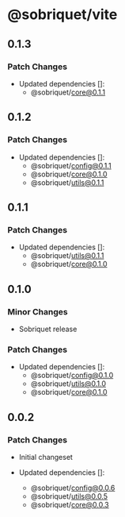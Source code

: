 # @sobriquet/vite

## 0.1.3

### Patch Changes

- Updated dependencies []:
  - @sobriquet/core@0.1.1

## 0.1.2

### Patch Changes

- Updated dependencies []:
  - @sobriquet/config@0.1.1
  - @sobriquet/core@0.1.0
  - @sobriquet/utils@0.1.1

## 0.1.1

### Patch Changes

- Updated dependencies []:
  - @sobriquet/utils@0.1.1
  - @sobriquet/core@0.1.0

## 0.1.0

### Minor Changes

- Sobriquet release

### Patch Changes

- Updated dependencies []:
  - @sobriquet/config@0.1.0
  - @sobriquet/utils@0.1.0
  - @sobriquet/core@0.1.0

## 0.0.2

### Patch Changes

- Initial changeset

- Updated dependencies []:
  - @sobriquet/config@0.0.6
  - @sobriquet/utils@0.0.5
  - @sobriquet/core@0.0.3
